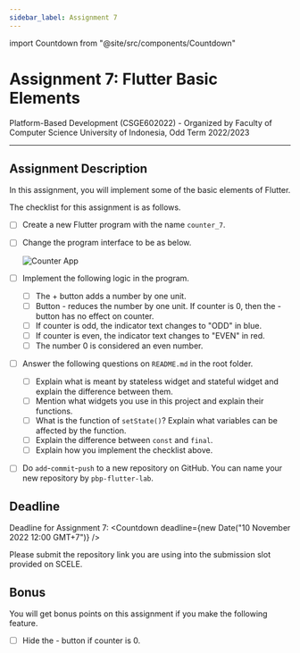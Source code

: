 ```yaml
---
sidebar_label: Assignment 7
---
```


import Countdown from "@site/src/components/Countdown"

# Assignment 7: Flutter Basic Elements

Platform-Based Development (CSGE602022) - Organized by Faculty of Computer Science
University of Indonesia, Odd Term 2022/2023

---

## Assignment Description

In this assignment, you will implement some of the basic elements of Flutter.

The checklist for this assignment is as follows.

- [ ] Create a new Flutter program with the name `counter_7`.
- [ ] Change the program interface to be as below.

    ![Counter App](https://i.ibb.co/N7JqmCf/Selection-577.png)

- [ ] Implement the following logic in the program.
  - [ ] The + button adds a number by one unit.
  - [ ] Button - reduces the number by one unit. If counter is 0, then the - button has no effect on counter.
  - [ ] If counter is odd, the indicator text changes to "ODD" in blue.
  - [ ] If counter is even, the indicator text changes to "EVEN" in red.
  - [ ] The number 0 is considered an even number.
- [ ] Answer the following questions on `README.md` in the root folder.
  - [ ] Explain what is meant by stateless widget and stateful widget and explain the difference between them.
  - [ ] Mention what widgets you use in this project and explain their functions.
  - [ ] What is the function of `setState()`? Explain what variables can be affected by the function.
  - [ ] Explain the difference between `const` and `final`.
  - [ ] Explain how you implement the checklist above.
- [ ] Do `add`-`commit`-`push` to a new repository on GitHub. You can name your new repository by `pbp-flutter-lab`.

## Deadline

Deadline for Assignment 7: <Countdown deadline={new Date("10 November 2022 12:00 GMT+7")} />

Please submit the repository link you are using into the submission slot provided on SCELE.

## Bonus

You will get bonus points on this assignment if you make the following feature.

- [ ] Hide the - button if counter is 0.
